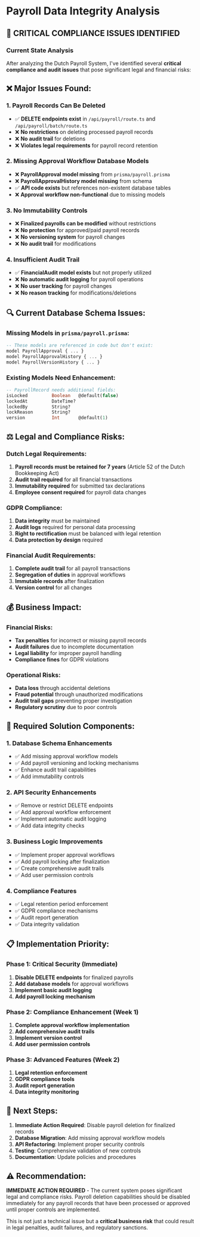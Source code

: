 # Payroll Data Integrity Analysis

## 🚨 **CRITICAL COMPLIANCE ISSUES IDENTIFIED**

### **Current State Analysis**

After analyzing the Dutch Payroll System, I've identified several **critical compliance and audit issues** that pose significant legal and financial risks:

## **❌ Major Issues Found:**

### **1. Payroll Records Can Be Deleted**
- ✅ **DELETE endpoints exist** in `/api/payroll/route.ts` and `/api/payroll/batch/route.ts`
- ❌ **No restrictions** on deleting processed payroll records
- ❌ **No audit trail** for deletions
- ❌ **Violates legal requirements** for payroll record retention

### **2. Missing Approval Workflow Database Models**
- ❌ **PayrollApproval model missing** from `prisma/payroll.prisma`
- ❌ **PayrollApprovalHistory model missing** from schema
- ✅ **API code exists** but references non-existent database tables
- ❌ **Approval workflow non-functional** due to missing models

### **3. No Immutability Controls**
- ❌ **Finalized payrolls can be modified** without restrictions
- ❌ **No protection** for approved/paid payroll records
- ❌ **No versioning system** for payroll changes
- ❌ **No audit trail** for modifications

### **4. Insufficient Audit Trail**
- ✅ **FinancialAudit model exists** but not properly utilized
- ❌ **No automatic audit logging** for payroll operations
- ❌ **No user tracking** for payroll changes
- ❌ **No reason tracking** for modifications/deletions

## **🔍 Current Database Schema Issues:**

### **Missing Models in `prisma/payroll.prisma`:**
```sql
-- These models are referenced in code but don't exist:
model PayrollApproval { ... }
model PayrollApprovalHistory { ... }
model PayrollVersionHistory { ... }
```

### **Existing Models Need Enhancement:**
```sql
-- PayrollRecord needs additional fields:
isLocked         Boolean   @default(false)
lockedAt         DateTime?
lockedBy         String?
lockReason       String?
version          Int       @default(1)
```

## **⚖️ Legal and Compliance Risks:**

### **Dutch Legal Requirements:**
1. **Payroll records must be retained for 7 years** (Article 52 of the Dutch Bookkeeping Act)
2. **Audit trail required** for all financial transactions
3. **Immutability required** for submitted tax declarations
4. **Employee consent required** for payroll data changes

### **GDPR Compliance:**
1. **Data integrity** must be maintained
2. **Audit logs** required for personal data processing
3. **Right to rectification** must be balanced with legal retention
4. **Data protection by design** required

### **Financial Audit Requirements:**
1. **Complete audit trail** for all payroll transactions
2. **Segregation of duties** in approval workflows
3. **Immutable records** after finalization
4. **Version control** for all changes

## **💰 Business Impact:**

### **Financial Risks:**
- **Tax penalties** for incorrect or missing payroll records
- **Audit failures** due to incomplete documentation
- **Legal liability** for improper payroll handling
- **Compliance fines** for GDPR violations

### **Operational Risks:**
- **Data loss** through accidental deletions
- **Fraud potential** through unauthorized modifications
- **Audit trail gaps** preventing proper investigation
- **Regulatory scrutiny** due to poor controls

## **🎯 Required Solution Components:**

### **1. Database Schema Enhancements**
- ✅ Add missing approval workflow models
- ✅ Add payroll versioning and locking mechanisms
- ✅ Enhance audit trail capabilities
- ✅ Add immutability controls

### **2. API Security Enhancements**
- ✅ Remove or restrict DELETE endpoints
- ✅ Add approval workflow enforcement
- ✅ Implement automatic audit logging
- ✅ Add data integrity checks

### **3. Business Logic Improvements**
- ✅ Implement proper approval workflows
- ✅ Add payroll locking after finalization
- ✅ Create comprehensive audit trails
- ✅ Add user permission controls

### **4. Compliance Features**
- ✅ Legal retention period enforcement
- ✅ GDPR compliance mechanisms
- ✅ Audit report generation
- ✅ Data integrity validation

## **📋 Implementation Priority:**

### **Phase 1: Critical Security (Immediate)**
1. **Disable DELETE endpoints** for finalized payrolls
2. **Add database models** for approval workflows
3. **Implement basic audit logging**
4. **Add payroll locking mechanism**

### **Phase 2: Compliance Enhancement (Week 1)**
1. **Complete approval workflow implementation**
2. **Add comprehensive audit trails**
3. **Implement version control**
4. **Add user permission controls**

### **Phase 3: Advanced Features (Week 2)**
1. **Legal retention enforcement**
2. **GDPR compliance tools**
3. **Audit report generation**
4. **Data integrity monitoring**

## **🚀 Next Steps:**

1. **Immediate Action Required**: Disable payroll deletion for finalized records
2. **Database Migration**: Add missing approval workflow models
3. **API Refactoring**: Implement proper security controls
4. **Testing**: Comprehensive validation of new controls
5. **Documentation**: Update policies and procedures

## **⚠️ Recommendation:**

**IMMEDIATE ACTION REQUIRED** - The current system poses significant legal and compliance risks. Payroll deletion capabilities should be disabled immediately for any payroll records that have been processed or approved until proper controls are implemented.

This is not just a technical issue but a **critical business risk** that could result in legal penalties, audit failures, and regulatory sanctions.

